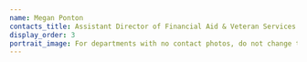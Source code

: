 ```yaml
---
name: Megan Ponton
contacts_title: Assistant Director of Financial Aid & Veteran Services
display_order: 3
portrait_image: For departments with no contact photos, do not change this field.
---
```



